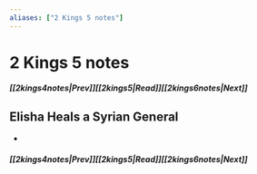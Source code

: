 ```yaml
---
aliases: ["2 Kings 5 notes"]
---
```

# 2 Kings 5 notes
##### <span class=arrow-left></span>[[2kings4notes|Prev]]<span class=navigation-separator></span>[[2kings5|Read]]<span class=navigation-separator></span>[[2kings6notes|Next]]<span class=arrow-right></span>
## Elisha Heals a Syrian General
- 
##### <span class=arrow-left></span>[[2kings4notes|Prev]]<span class=navigation-separator></span>[[2kings5|Read]]<span class=navigation-separator></span>[[2kings6notes|Next]]<span class=arrow-right></span>